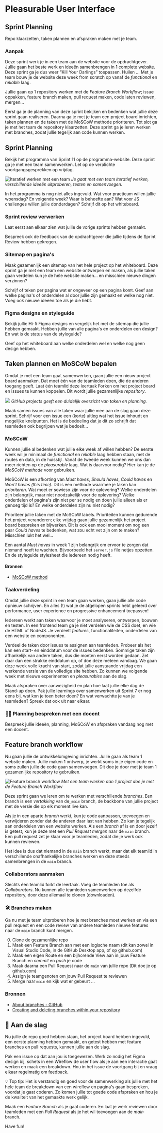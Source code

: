 # Pleasurable User Interface

## Sprint Planning

Repo klaarzetten, taken plannen en afspraken maken met je team.

### Aanpak
Deze sprint werk je in een team aan de website voor de opdrachtgever. 
Jullie gaan het beste werk en ideeën samenbrengen in 1 complete website.
Deze sprint ga je dus weer “Kill Your Darlings” toepassen. Huilen ... Met je team bouw je de website deze week from scratch op vanaf de _functional_ en _reliable_ laag.

Jullie gaan op 1 repository werken met de *Feature Branch Workflow*; issue oppakken, feature branch maken, pull request maken, code laten reviewen, mergen...

Eerst ga je de planning van deze sprint bekijken en bedenken wat jullie deze sprint gaan realiseren. Daarna ga je met je team een project board inrichten, taken plannen en de taken met de MoSCoW methode prioriteren. Tot slot ga je met het team de repository klaarzetten. Deze sprint ga je leren werken met branches, zodat jullie tegelijk aan code kunnen werken.

## Sprint Planning

Bekijk het programma van Sprint 11 op de programma-website. Deze sprint ga je met een team samenwerken. Let op de verplichte voortgangsgesprekken op vrijdag.

![Iteratief werken met een team](experimenteren-varieren.png) 
*Je gaat met een team iteratief werken, verschillende ideeën uitproberen, testen en samenvoegen.*

In het programma is nog niet alles ingevuld. Wat voor practicum willen jullie woensdag? En volgende week? Waar is behoefte aan? Wat voor JS challenges willen jullie donderdagen? Schrijf dit op het whiteboard.

### Sprint review verwerken
Laat eerst aan elkaar zien wat jullie de vorige sprints hebben gemaakt.

Bespreek ook de feedback van de opdrachtgever die jullie tijdens de Sprint Review hebben gekregen.

### Sitemap en pagina's
Maak gezamenlijk een sitemap van het hele project op het whiteboard. Deze sprint ga je met een team een website ontwerpen en maken, als jullie taken gaan verdelen kun je de hele website maken... en misschien nieuwe dingen verzinnen?

Schrijf of teken per pagina wat er ongeveer op een pagina komt. Geef aan welke pagina's of onderdelen al door jullie zijn gemaakt en welke nog niet. Voeg ook nieuwe ideeën toe als je die hebt.

### Figma designs en styleguide
Bekijk jullie Hi-fi Figma designs en vergelijk het met de sitemap die jullie hebben gemaakt. Hebben jullie van alle pagina's en onderdelen een design? 
En wat is de status van de styleguide?

Geef op het whiteboard aan welke onderdelen wel en welke nog geen design hebben.

## Taken plannen en MoSCoW bepalen

Omdat je met een team gaat samenwerken, gaan jullie een nieuw project board aanmaken. Dat moet één van de teamleden doen, die de anderen toegang geeft. Laat één teamlid deze leertaak Forken om het project board en issues te kunnen koppelen. Dit wordt jullie gezamenlijke *repository*.

![](ghprojects-example-roadmap.webp)
*GitHub projects geeft een duidelijk overzicht van taken en planning.*

Maak samen issues van alle taken waar jullie mee aan de slag gaan deze sprint. Schrijf voor een issue een (korte) uitleg wat het issue inhoudt en mogelijke knelpunten. Het is de bedoeling dat je dit zo schrijft dat teamleden ook begrijpen wat je bedoelt...

### MoSCoW
Kunnen jullie al bedenken wat jullie elke week af willen hebben? De eerste week wil je minimaal de _functional_ en _reliable_ laag hebben staan, met de routes en data, in de huisstijl. Vanaf de tweede week kunnen we ons dan meer richten op de _pleasurable_ laag.
Wat is daarvoor nodig? Hier kan je de _MoSCoW methode_ voor gebruiken.

MoSCoW is een afkorting van *Must haves*, *Should haves*, *Could haves* en *Won't haves (this time)*. Dit is een methode waarmee je taken kan _prioriteren_. Wat moet er sowieso zijn voor de oplevering? Welke onderdelen zijn belangrijk, maar niet noodzakelijk voor de oplevering? Welke onderdelen of pagina's zijn niet per se nodig en doen jullie alleen als er genoeg tijd is? En welke onderdelen zijn nu niet nodig?

Prioriteer jullie taken met de MoSCoW labels. Prioriteiten kunnen gedurende het project veranderen; elke vrijdag gaan jullie gezamenlijk het project board bespreken en bijwerken. Dit is ook een mooi moment om nog een paar *Could haves* te bedenken, wat zou echt vet zijn om te maken? Misschien lukt het wel...

Een aantal *Must haves* in week 1 zijn belangrijk om ervoor te zorgen dat niemand hoeft te wachten. Bijvoorbeeld het `server.js` file netjes opzetten. En de styleguide stylesheet die iedereen nodig heeft.

#### Bronnen

- [MoSCoW method](https://en.wikipedia.org/wiki/MoSCoW_method)

### Taakverdeling

Omdat jullie deze sprint in een team gaan werken, gaan jullie alle code opnieuw schrijven. En alles (!) wat je de afgelopen sprints hebt geleerd over performance, user experience en progressive enhancement toepassen!

Iedereen werkt aan taken waarvoor je moet analyseren, ontwerpen, bouwen en testen. In een frontend team ga je niet verdelen wie de CSS doet, en wie de HTML of NodeJS. Je verdeelt _features_, functionaliteiten, onderdelen van een website en componenten.

Verdeel de taken door issues te assignen aan teamleden. Probeer als het kan een start- en einddatum voor de issues bedenken. Sommige taken zijn afhankelijk van andere taken, dus die moeten eerst worden gedaan. Zet daar dan een strakke einddatum op, of doe deze meteen vandaag.
We gaan deze week volle kracht van start, zodat jullie aanstaande vrijdag een werkende versie van de volledige site hebben. Zo kunnen we volgende week met nieuwe experimenten en _pleasurables_ aan de slag.


Maak afspraken over aanwezigheid en plan hoe laat jullie elke dag de Stand-up doen. 
Pak jullie learnings over samenwerken uit Sprint 7 er nog eens bij, wat kon je toen beter doen? En wat verwachtte je van je teamleden? Spreek dat ook uit naar elkaar.

### 🧑‍🏫 Planning bespreken met een docent
Bespreek jullie ideeën, planning, MoSCoW en afspraken vandaag nog met een docent.


## Feature branch workflow

Nu gaan jullie de ontwikkelomgeving inrichten. Jullie gaan als team 1 website maken. Jullie maken 1 ontwerp, je werkt soms in je eigen code en soms zullen jullie de code gaan samenvoegen. Dit doe je door met je team 1 gezamenlijke repository te gebruiken.

![Feature branch workflow](feature-branch.png) 
*Met een team werken aan 1 project doe je met de Feature Branch Workflow*

Deze sprint gaan we leren om te werken met verschillende _branches_. Een branch is een _vertakking_ van de`_main` branch, de backbone van jullie project met de versie die op elk moment live kan.

Als je in een aparte _branch_ werkt, kun je code aanpassen, toevoegen en verwijderen zonder dat de anderen daar last van hebben. Zo kan je tegelijk aan onderdelen van een website werken. Als een _branch_ af is en door jezelf is getest, kun je deze met een _Pull Request_ _mergen_ naar de `main` branch. Een pull request zet je klaar voor je teamleden, zodat die je werk ook kunnen reviewen.

Het idee is dus dat niemand in de `main` branch werkt, maar dat elk teamlid in verschillende onafhankelijke branches werken en deze steeds samenbrengen in de `main` branch.

### Collaborators aanmaken
Slechts één teamlid forkt de leertaak. Voeg de teamleden toe als _Collaborators_. Nu kunnen alle teamleden samenwerken op dezelfde repository, door deze allemaal te clonen (downloaden).

### 🛠️ Branches maken
Ga nu met je team uitproberen hoe je met branches moet werken en via een pull request en een code review van andere teamleden nieuwe features naar de `main` branch kunt mergen.

0. Clone de gezamenlijke repo
1. Maak een Feature Branch aan met een logische naam (dit kan zowel in Visual Studio Code, in de GitHub Desktop app, of op github.com)
2. Maak een eigen Route en een bijhorende View aan in jouw Feature Branch en _commit_ en _push_ je code
3. Maak daarna een Pull Request naar de `main` van jullie repo (Dit doe je op github.com)
4. Assign je teamgenoten om jouw Pull Request te reviewen
5. Merge naar `main` en kijk wat er gebeurt ...

### Bronnen

- [About branches - GitHub](https://docs.github.com/en/pull-requests/collaborating-with-pull-requests/proposing-changes-to-your-work-with-pull-requests/about-branches)
- [Creating and deleting branches within your repository](https://docs.github.com/en/pull-requests/collaborating-with-pull-requests/proposing-changes-to-your-work-with-pull-requests/creating-and-deleting-branches-within-your-repository)


## 👷 Aan de slag
Nu jullie de repo goed hebben staan, het project board hebben ingevuld, een eerste planning hebben gemaakt, en getest hebben met feature branches en pull requests, kunnen jullie aan de slag. 

Pak een issue op dat aan jou is toegewezen. Werk zo nodig het Figma design bij, schets in een Wireflow de user flow als je aan een interactie gaat werken en maak een breakdown. Hou in het issue de voortgang bij en vraag elkaar regelmatig om feedback. 

💡 Top tip: Het is verstandig en goed voor de samenwerking als jullie met het hele team de breakdown van een wireflow en pagina's gaan bespreken, voordat je gaat coderen. Zo komen jullie tot goede code afspraken en hou je de kwaliteit van het gemaakte werk gelijk.

Maak een _Feature Branch_ als je gaat coderen. En laat je werk reviewen door teamleden met een _Pull Request_ als je het wil toevoegen aan de _main_ branch.

Have fun!



<!--
### Samenwerken & planning
In de analysefase bespreek je als team welke werkzaamheden er zijn, wie wat gaat doen en maak je een planning. 
Er is veel werk aan de winkel deze sprint, maak afspraken om elke dag aan het project te werken en hoe jullie elkaar op de hoogte houden van de vorderingen.

### Materiaal voor samenwerken

- [About Github Projects, quickstart en best practices](https://docs.github.com/en/issues/planning-and-tracking-with-projects/learning-about-projects/about-projects)
- [De Daily standup meeting: uitleg en tips](https://scrumguide.nl/daily-standup-meeting/)

- [Making a pull-request](https://www.atlassian.com/git/tutorials/making-a-pull-request) (nb. wij gebruiken de feature-branch workflow)
- [How to Collaborate on GitHub](https://code.tutsplus.com/tutorials/how-to-collaborate-on-github--net-34267)
- [download het Team Canvas](https://github.com/fdnd-task/performance-matters-fast-website/blob/main/docs/Teamcanvas.pdf)
- [Lees instructies over het gebruik van het Teamcanvas in de deeltaak uit sprint 1](https://github.com/fdnd-task/your-tribe-team-canvas)

-->
